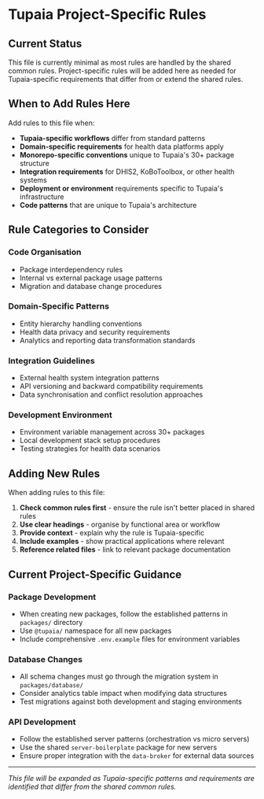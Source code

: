 # Tupaia Project-Specific Rules

## Current Status

This file is currently minimal as most rules are handled by the shared common rules. Project-specific rules will be added here as needed for Tupaia-specific requirements that differ from or extend the shared rules.

## When to Add Rules Here

Add rules to this file when:

- **Tupaia-specific workflows** differ from standard patterns
- **Domain-specific requirements** for health data platforms apply
- **Monorepo-specific conventions** unique to Tupaia's 30+ package structure
- **Integration requirements** for DHIS2, KoBoToolbox, or other health systems
- **Deployment or environment** requirements specific to Tupaia's infrastructure
- **Code patterns** that are unique to Tupaia's architecture

## Rule Categories to Consider

### Code Organisation

- Package interdependency rules
- Internal vs external package usage patterns
- Migration and database change procedures

### Domain-Specific Patterns

- Entity hierarchy handling conventions
- Health data privacy and security requirements
- Analytics and reporting data transformation standards

### Integration Guidelines

- External health system integration patterns
- API versioning and backward compatibility requirements
- Data synchronisation and conflict resolution approaches

### Development Environment

- Environment variable management across 30+ packages
- Local development stack setup procedures
- Testing strategies for health data scenarios

## Adding New Rules

When adding rules to this file:

1. **Check common rules first** - ensure the rule isn't better placed in shared rules
2. **Use clear headings** - organise by functional area or workflow
3. **Provide context** - explain why the rule is Tupaia-specific
4. **Include examples** - show practical applications where relevant
5. **Reference related files** - link to relevant package documentation

## Current Project-Specific Guidance

### Package Development

- When creating new packages, follow the established patterns in `packages/` directory
- Use `@tupaia/` namespace for all new packages
- Include comprehensive `.env.example` files for environment variables

### Database Changes

- All schema changes must go through the migration system in `packages/database/`
- Consider analytics table impact when modifying data structures
- Test migrations against both development and staging environments

### API Development

- Follow the established server patterns (orchestration vs micro servers)
- Use the shared `server-boilerplate` package for new servers
- Ensure proper integration with the `data-broker` for external data sources

---

_This file will be expanded as Tupaia-specific patterns and requirements are identified that differ from the shared common rules._
